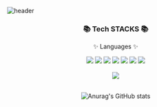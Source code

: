 ![header](https://capsule-render.vercel.app/api?type=waving&color=f8dae2&height=300&section=header&text=Hello!%20I'm%20nanna29&fontSize=70&fontColor=ffffff)

<div align=center>
  <h3>📚 Tech STACKS 📚</h3>
  <p>✨ Languages ✨</p>
</div>
<div align=center> 
  <img src="https://img.shields.io/badge/java-007396?style=flat&logo=java&logoColor=white">
  <img src="https://img.shields.io/badge/c++-00599C?style=flat&logo=c%2B%2B&logoColor=white">
  <img src="https://img.shields.io/badge/python-3776ABstyle=flat&logo=python&logoColor=white"> 
  <img src="https://img.shields.io/badge/html5-E34F26?style=flat&logo=html5&logoColor=white">
  <img src="https://img.shields.io/badge/css-1572B6?style=flat&logo=css3&logoColor=white"> 
  <img src="https://img.shields.io/badge/javascript-F7DF1E?style=flat&logo=javascript&logoColor=white">
  <img src="https://img.shields.io/badge/github-181717?style=flat&logo=github&logoColor=white">
</div>
<br>
<div align=center>
  <img src="https://github-readme-stats.vercel.app/api/top-langs/?username=nanna29&layout=compact">
</div>
<br>
<div align=center>
  
  ![Anurag's GitHub stats](https://github-readme-stats.vercel.app/api?username=nanna29&show_icons=true&theme=dracula)
</div>

